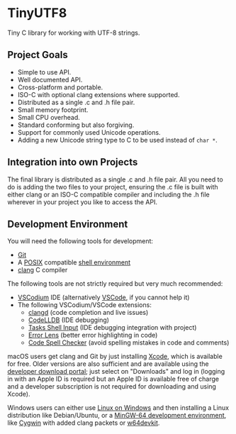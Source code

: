 # TinyUTF8

Tiny C library for working with UTF-8 strings.


## Project Goals

* Simple to use API.
* Well documented API.
* Cross-platform and portable.
* ISO-C with optional clang extensions where supported.
* Distributed as a single .c and .h file pair.
* Small memory footprint.
* Small CPU overhead.
* Standard conforming but also forgiving.
* Support for commonly used Unicode operations.
* Adding a new Unicode string type to C to be used instead of `char *`.


## Integration into own Projects

The final library is distributed as a single .c and .h file pair. All you need to do is adding the two files to your project, ensuring the .c file is built with either clang or an ISO-C compatible compiler and including the .h file wherever in your project you like to access the API.


## Development Environment

You will need the following tools for development:

* [Git](https://git-scm.com/)
* A [POSIX](https://pubs.opengroup.org/onlinepubs/9699919799) compatible [shell environment](https://pubs.opengroup.org/onlinepubs/9699919799/idx/xcu.html)
* [clang](https://clang.llvm.org/) C compiler

The following tools are not strictly required but very much recommended:
* [VSCodium](https://vscodium.com/) IDE (alternatively [VSCode](https://code.visualstudio.com), if you cannot help it)
* The following VSCodium/VSCode extensions:
  * [clangd](https://open-vsx.org/extension/llvm-vs-code-extensions/vscode-clangd) (code completion and live issues)
  * [CodeLLDB](https://open-vsx.org/extension/vadimcn/vscode-lldb) (IDE debugging)
  * [Tasks Shell Input](https://open-vsx.org/extension/augustocdias/tasks-shell-input) (IDE debugging integration with project)
  * [Error Lens](https://open-vsx.org/extension/usernamehw/errorlens) (better error highlighting in code)
  * [Code Spell Checker](https://open-vsx.org/extension/streetsidesoftware/code-spell-checker) (avoid spelling mistakes in code and comments)

macOS users get clang and Git by just installing [Xcode](https://apps.apple.com/us/app/xcode/id497799835?mt=12), which is available for free. Older versions are also sufficient and are available using the [developer download portal](https://developer.apple.com/develop); just select on "Downloads" and log in (logging in with an Apple ID is required but an Apple ID is available free of charge and a developer subscription is not required for downloading and using Xcode).

Windows users can either use [Linux on Windows](https://learn.microsoft.com/en-us/windows/wsl/install) and then installing a Linux distribution like Debian/Ubuntu, or a [MinGW-64 development environment](https://www.mingw-w64.org/downloads), like [Cygwin](https://cygwin.com/install.html) with added clang packets or [w64devkit](https://github.com/mstorsjo/llvm-mingw/releases).

